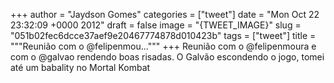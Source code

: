
+++
author = "Jaydson Gomes"
categories = ["tweet"]
date = "Mon Oct 22 23:32:09 +0000 2012"
draft = false
image = "{TWEET_IMAGE}"
slug = "051b02fec6dcce37aef9e20467774878d010423b"
tags = ["tweet"]
title = """Reunião com o @felipenmou..."""
+++
Reunião com o @felipenmoura e com o @galvao rendendo boas risadas. O Galvão escondendo o jogo, tomei até um babality no Mortal Kombat
